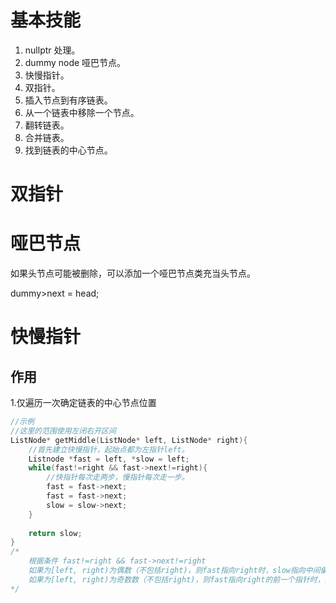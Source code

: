# 基本技能

1. nullptr 处理。
2. dummy node 哑巴节点。
3. 快慢指针。
4. 双指针。
5. 插入节点到有序链表。
6. 从一个链表中移除一个节点。
7. 翻转链表。
8. 合并链表。
9. 找到链表的中心节点。

# 双指针



# 哑巴节点

如果头节点可能被删除，可以添加一个哑巴节点类充当头节点。

dummy>next = head;

# 快慢指针

## 作用

1.仅遍历一次确定链表的中心节点位置

```c++
//示例
//这里的范围使用左闭右开区间
ListNode* getMiddle(ListNode* left, ListNode* right){
    //首先建立快慢指针，起始点都为左指针left。
    Listnode *fast = left, *slow = left;
    while(fast!=right && fast->next!=right){  
        //快指针每次走两步，慢指针每次走一步。
        fast = fast->next;
        fast = fast->next;
        slow = slow->next;
    }
    
    return slow;
}
/*
	根据条件 fast!=right && fast->next!=right
	如果为[left, right)为偶数（不包括right)，则fast指向right时，slow指向中间偏右
	如果为[left, right)为奇数数（不包括right)，则fast指向right的前一个指针时，即fast->next = right，slow指向中间	
*/
```

